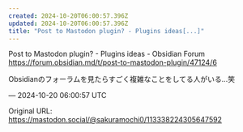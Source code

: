 ```yaml
---
created: 2024-10-20T06:00:57.396Z
updated: 2024-10-20T06:00:57.396Z
title: "Post to Mastodon plugin? - Plugins ideas[...]"
---
```


<p>Post to Mastodon plugin? - Plugins ideas - Obsidian Forum<br /><a href="https://forum.obsidian.md/t/post-to-mastodon-plugin/47124/6" target="_blank" rel="nofollow noopener" translate="no"><span class="invisible">https://</span><span class="ellipsis">forum.obsidian.md/t/post-to-ma</span><span class="invisible">stodon-plugin/47124/6</span></a></p><p>Obsidianのフォーラムを見たらすごく複雑なことをしてる人がいる…笑</p>

&mdash; 2024-10-20 06:00:57 UTC

Original URL: https://mastodon.social/@sakuramochi0/113338224305647592
